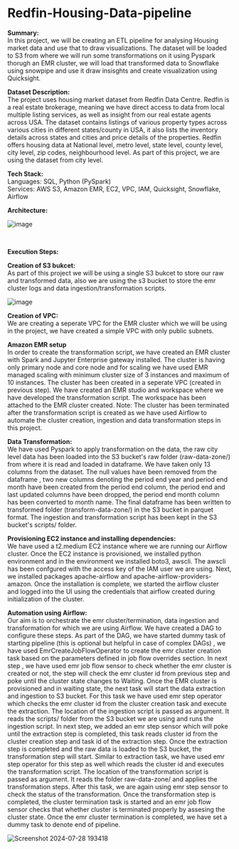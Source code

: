 # Redfin-Housing-Data-pipeline

**Summary:** <br>
In this project, we will be creating an ETL pipeline for analysing Housing market data and use that to draw visualizations. The dataset will be loaded to S3 from where we will run some transformations on it using Pyspark thorugh an EMR cluster, we will load that transformed data to Snowflake using snowpipe and use it draw insisghts and create visualization using Quicksight.


**Dataset Description:** <br>
The project uses housing market dataset from Redfin Data Centre. Redfin is a real estate brokerage, meaning we have direct access to data from local multiple listing services, as well as insight from our real estate agents across USA. The dataset contains listings of various property types across various cities in different states/county in USA, it also lists the inventory details across states and cities and price details of the properties. Redfin offers housing data at National level, metro level, state level, county level, city level, zip codes, neighbourhood level. As part of this project, we are using the dataset from city level.
<br>

**Tech Stack:** <br>
Languages: SQL, Python (PySpark) <br>
Services: AWS S3, Amazon EMR, EC2, VPC, IAM, Quicksight, Snowflake, Airflow <br>

**Architecture:** <br>

![image](https://github.com/user-attachments/assets/cfbb3d31-e68d-43a9-8840-09c9d565cf7a)

<br>

**Execution Steps:** <br>

**Creation of S3 bukcet:** <br>
As part of this project we will be using a single S3 bukcet to store our raw and transformed data, also we are using the s3 bucket to store the emr cluster logs and data ingestion/transformation scripts. 

![image](https://github.com/user-attachments/assets/2350ee1a-dd76-4349-a6d3-50cd900db445) <br>

**Creation of VPC:** <br>
We are creating a seperate VPC for the EMR cluster which we will be using in the project, we have created a simple VPC with only public subnets. <br>

**Amazon EMR setup** <br>
In order to create the transformation script, we have created an EMR cluster with Spark and Jupyter Enterprise gateway installed. The cluster is having only primary node and core node and for scaling we have used EMR managed scaling with minimum cluster size of 3 instances and maximum of 10 instances. The cluster has been created in a seperate VPC (created in previous step).
We have created an EMR studio and workspace where we have developed the transformation script. The workspace has been attached to the EMR cluster created. 
Note: The cluster has been terminated after the transformation script is created as we have used Airflow to automate the cluster creation, ingestion and data transformation steps in this project. <br>

**Data Transformation:** <br>
We have used Pyspark to apply transformation on the data, the raw city level data has been loaded into the S3 bucket's raw folder (raw-data-zone/) from where it is read and loaded in dataframe. We have taken only 13 columns from the dataset. The null values have been removed from the dataframe , two new columns denoting the period end year and period end month have been created from the period end column, the period end and last updated columns have been dropped, the period end month column has been converted to month name. The final dataframe has been written to transformed folder (transform-data-zone/) in the S3 bucket in parquet format. The ingestion and transformation script has been kept in the S3 bucket's scripts/ folder. <br>

**Provisioning EC2 instance and installing dependencies:** <br>
We have used a t2.medium EC2 instance where we are running our Airflow cluster. Once the EC2 instance is provisioned, we installed python environment and in the environment we installed boto3, awscli. The awscli has been confgured with the access key of the IAM user we are using. Next, we installed packages apache-airflow and apache-airflow-providers-amazon. Once the installation is complete, we started the airflow cluster and logged into the UI using the credentials that airflow created during initialization of the cluster. <br>

**Automation using Airflow:** <br>
Our aim is to orchestrate the emr cluster/termination, data ingestion and transformation for which we are using Airflow. We have created a DAG to configure these steps. As part of the DAG, we have started dummy task of starting pipeline (this is optional but helpful in case of complex DAGs) , we have used EmrCreateJobFlowOperator to create the emr cluster creation task based on the parameters defined in job flow overrides section. In next step , we have used emr job flow sensor to check whether the emr cluster is created or not, the step will check the emr cluster id from previous step and poke until the cluster state changes to Waiting. Once the EMR cluster is provisioned and in waiting state, the next task will start the data extraction and ingestion to S3 bucket. For this task we have used emr step operator which checks the emr cluster id from the cluster creation task and execute the extraction. The location of the ingestion script is passed as argument. It reads the scripts/ folder from the S3 bucket we are using and runs the ingestion script. In next step, we added an emr step sensor which will poke until the extraction step is completed, this task reads cluster id from the cluster creation step and task id of the extraction step. Once the extraction step is completed and the raw data is loaded to the S3 bucket, the transformation step will start. Similar to extraction task, we have used emr step operator for this step as well which reads the cluster id and executes the transformation script. The location of the transformation script is passed as argument. It reads the folder raw-data-zone/ and applies the transformation steps. After this task, we are again using emr step sensor to check the status of the transformation. Once the transformation step is completed, the cluster termination task is started and an emr job flow sensor checks that whether cluster is terminated properly by assesing the cluster state. Once the emr cluster termination is completed, we have set a dummy task to denote end of pipeline. <br>

![Screenshot 2024-07-28 193418](https://github.com/user-attachments/assets/5e7b905d-b7a6-470f-9be4-2646fab5b944)













